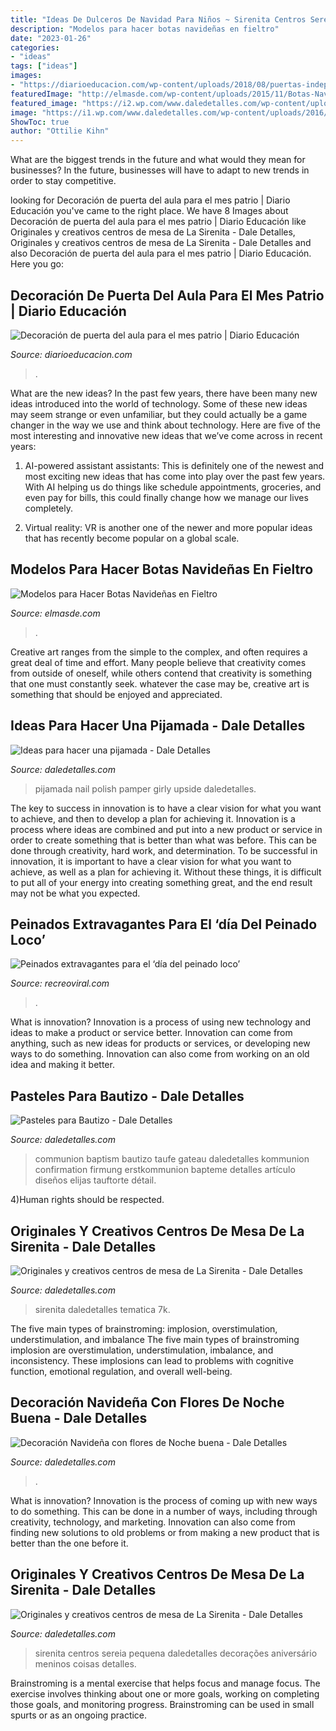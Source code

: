 ```yaml
---
title: "Ideas De Dulceros De Navidad Para Niños ~ Sirenita Centros Sereia Pequena Daledetalles Decorações Aniversário Meninos Coisas Detalles"
description: "Modelos para hacer botas navideñas en fieltro"
date: "2023-01-26"
categories:
- "ideas"
tags: ["ideas"]
images:
- "https://diarioeducacion.com/wp-content/uploads/2018/08/puertas-independencia-2.jpg"
featuredImage: "http://elmasde.com/wp-content/uploads/2015/11/Botas-Navideñas-en-Fieltro06-774x1024.jpg"
featured_image: "https://i2.wp.com/www.daledetalles.com/wp-content/uploads/2016/08/centro-de-mesa-sirenita10.jpg?resize=501%2C891"
image: "https://i1.wp.com/www.daledetalles.com/wp-content/uploads/2016/08/13-1.jpg?resize=550%2C733"
ShowToc: true
author: "Ottilie Kihn"
---
```



What are the biggest trends in the future and what would they mean for businesses?
In the future, businesses will have to adapt to new trends in order to stay competitive.

	

		
looking for Decoración de puerta del aula para el mes patrio | Diario Educación you've came to the right place. We have 8 Images about Decoración de puerta del aula para el mes patrio | Diario Educación like Originales y creativos centros de mesa de La Sirenita - Dale Detalles, Originales y creativos centros de mesa de La Sirenita - Dale Detalles and also Decoración de puerta del aula para el mes patrio | Diario Educación. Here you go:
		
    
## Decoración De Puerta Del Aula Para El Mes Patrio | Diario Educación

<img loading=lazy src="https://diarioeducacion.com/wp-content/uploads/2018/08/puertas-independencia-2.jpg" onerror="this.onerror=null;this.src='https://tse1.mm.bing.net/th?id=OIP.iLieK3PYLsTLF9UngNv4kgHaNK&amp;pid=15.1';" alt="Decoración de puerta del aula para el mes patrio | Diario Educación">

_Source: diarioeducacion.com_

>. 

	

What are the new ideas?
In the past few years, there have been many new ideas introduced into the world of technology. Some of these new ideas may seem strange or even unfamiliar, but they could actually be a game changer in the way we use and think about technology. Here are five of the most interesting and innovative new ideas that we’ve come across in recent years:
1. AI-powered assistant assistants: This is definitely one of the newest and most exciting new ideas that has come into play over the past few years. With AI helping us do things like schedule appointments, groceries, and even pay for bills, this could finally change how we manage our lives completely.

2. Virtual reality: VR is another one of the newer and more popular ideas that has recently become popular on a global scale.

    
## Modelos Para Hacer Botas Navideñas En Fieltro

<img loading=lazy src="http://elmasde.com/wp-content/uploads/2015/11/Botas-Navideñas-en-Fieltro06-774x1024.jpg" onerror="this.onerror=null;this.src='https://tse3.mm.bing.net/th?id=OIP.gn-oRMcEa2iqj7lNJRtjVwHaJz&amp;pid=15.1';" alt="Modelos para Hacer Botas Navideñas en Fieltro">

_Source: elmasde.com_

>. 

	

Creative art ranges from the simple to the complex, and often requires a great deal of time and effort. Many people believe that creativity comes from outside of oneself, while others contend that creativity is something that one must constantly seek. whatever the case may be, creative art is something that should be enjoyed and appreciated.

    
## Ideas Para Hacer Una Pijamada - Dale Detalles

<img loading=lazy src="https://i0.wp.com/www.daledetalles.com/wp-content/uploads/2016/02/5-9.jpg" onerror="this.onerror=null;this.src='https://tse1.mm.bing.net/th?id=OIP.8xfWbiTyScjLA1GwihdSGgHaFj&amp;pid=15.1';" alt="Ideas para hacer una pijamada - Dale Detalles">

_Source: daledetalles.com_

>pijamada nail polish pamper girly upside daledetalles. 

	

The key to success in innovation is to have a clear vision for what you want to achieve, and then to develop a plan for achieving it.
Innovation is a process where ideas are combined and put into a new product or service in order to create something that is better than what was before. This can be done through creativity, hard work, and determination. To be successful in innovation, it is important to have a clear vision for what you want to achieve, as well as a plan for achieving it. Without these things, it is difficult to put all of your energy into creating something great, and the end result may not be what you expected.

    
## Peinados Extravagantes Para El ‘día Del Peinado Loco’

<img loading=lazy src="http://www.recreoviral.com/wp-content/uploads/2016/03/Los-peinados-más-extravagantes-del-día-del-peinado-loco-12.jpg" onerror="this.onerror=null;this.src='https://tse3.mm.bing.net/th?id=OIP.cbCQm6bSm7I43FHs0uYYggHaHg&amp;pid=15.1';" alt="Peinados extravagantes para el ‘día del peinado loco’">

_Source: recreoviral.com_

>. 

	

What is innovation?
Innovation is a process of using new technology and ideas to make a product or service better. Innovation can come from anything, such as new ideas for products or services, or developing new ways to do something. Innovation can also come from working on an old idea and making it better.

    
## Pasteles Para Bautizo - Dale Detalles

<img loading=lazy src="https://i0.wp.com/www.daledetalles.com/wp-content/uploads/2016/06/pastel-para-bautizo13.jpg?resize=550%2C824" onerror="this.onerror=null;this.src='https://tse2.mm.bing.net/th?id=OIP.WnK-LN38ZsZ6E_SZNR2JqQHaLG&amp;pid=15.1';" alt="Pasteles para Bautizo - Dale Detalles">

_Source: daledetalles.com_

>communion baptism bautizo taufe gateau daledetalles kommunion confirmation firmung erstkommunion bapteme detalles artículo diseños elijas tauftorte détail. 

	

4)Human rights should be respected.

    
## Originales Y Creativos Centros De Mesa De La Sirenita - Dale Detalles

<img loading=lazy src="https://i2.wp.com/www.daledetalles.com/wp-content/uploads/2016/08/centro-de-mesa-sirenita10.jpg?resize=501%2C891" onerror="this.onerror=null;this.src='https://tse4.mm.bing.net/th?id=OIP.wuIdaNDCV6_WaUBKoP3ZtgHaNK&amp;pid=15.1';" alt="Originales y creativos centros de mesa de La Sirenita - Dale Detalles">

_Source: daledetalles.com_

>sirenita daledetalles tematica 7k. 

	

The five main types of brainstroming: implosion, overstimulation, understimulation, and imbalance
The five main types of brainstroming implosion are overstimulation, understimulation, imbalance, and inconsistency. These implosions can lead to problems with cognitive function, emotional regulation, and overall well-being.

    
## Decoración Navideña Con Flores De Noche Buena - Dale Detalles

<img loading=lazy src="https://i1.wp.com/www.daledetalles.com/wp-content/uploads/2016/08/13-1.jpg?resize=550%2C733" onerror="this.onerror=null;this.src='https://tse2.mm.bing.net/th?id=OIP.wD9cq94VmrE9YBWhYG1_yAHaJ3&amp;pid=15.1';" alt="Decoración Navideña con flores de Noche buena - Dale Detalles">

_Source: daledetalles.com_

>. 

	

What is innovation?
Innovation is the process of coming up with new ways to do something. This can be done in a number of ways, including through creativity, technology, and marketing. Innovation can also come from finding new solutions to old problems or from making a new product that is better than the one before it.

    
## Originales Y Creativos Centros De Mesa De La Sirenita - Dale Detalles

<img loading=lazy src="https://i0.wp.com/www.daledetalles.com/wp-content/uploads/2016/08/centro-de-mesa-sirenita19.jpg" onerror="this.onerror=null;this.src='https://tse3.mm.bing.net/th?id=OIP.VarjmF5VUNn0IrszwIHelgHaLH&amp;pid=15.1';" alt="Originales y creativos centros de mesa de La Sirenita - Dale Detalles">

_Source: daledetalles.com_

>sirenita centros sereia pequena daledetalles decorações aniversário meninos coisas detalles. 

	

Brainstroming is a mental exercise that helps focus and manage focus. The exercise involves thinking about one or more goals, working on completing those goals, and monitoring progress. Brainstroming can be used in small spurts or as an ongoing practice.

